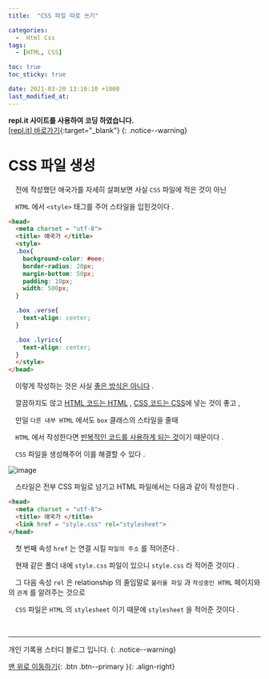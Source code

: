 ```yaml
---
title:  "CSS 파일 따로 쓰기" 

categories:
  -  Html Css
tags:
  - [HTML, CSS]

toc: true
toc_sticky: true

date: 2021-03-20 13:10:10 +1000
last_modified_at: 
---
```

**repl.it 사이트를 사용하여 코딩 하였습니다.**   
[[repl.it] 바로가기](https://replit.com/){:target="_blank"}
{: .notice--warning}

# CSS 파일 생성

　전에 작성했던 애국가를 자세히 살펴보면 사실 `CSS` 파일에 적은 것이 아닌 

　`HTML` 에서 `<style>` 태그를 주어 스타일을 입힌것이다 .

```html
<head>
  <meta charset = "utf-8">
  <title> 애국가 </title>
  <style>
  .box{
    background-color: #eee;
    border-radius: 20px;
    margin-bottom: 50px;
    padding: 10px;
    width: 500px;
  }

  .box .verse{
    text-align: center;
  }

  .box .lyrics{
    text-align: center;
  }
  </style>
</head>
```

　이렇게 작성하는 것은 사실 <u>좋은 방식은 아니다</u> . 

　깔끔하지도 않고 <u>HTML 코드는 HTML</u> , <u>CSS 코드는 CSS</u>에 넣는 것이 좋고 ,

　만일 `다른 내부 HTML` 에서도 `box` 클래스의 스타일을 줄때 

　`HTML` 에서 작성한다면 <u>반복적인 코드를 사용하게 되는 것</u>이기 때문이다 .

　`CSS` 파일을 생성해주어 이를 해결할 수 있다 . 

![image](https://user-images.githubusercontent.com/50429028/111862434-acad3980-8998-11eb-849b-24697d29745d.png)

　스타일은 전부 CSS 파일로 넘기고 HTML 파일에서는 다음과 같이 작성한다 . 
```html
<head>
  <meta charset = "utf-8">
  <title> 애국가 </title>
  <link href = "style.css" rel="stylesheet">
</head>
```

　첫 번째 속성 `href` 는 연결 시킬 `파일의 주소` 를 적어준다 . 

　현재 같은 폴더 내에 `style.css` 파일이 있으니 `style.css` 라 적어준 것이다 .

　그 다음 속성 `rel` 은 relationship 의 줄임말로 `불러올 파일` 과 `작성중인 HTML` 페이지와의 `관계` 를 알려주는 것으로 

　`CSS` 파일은 `HTML` 의 `stylesheet` 이기 때문에 `stylesheet` 을 적어준 것이다 .

<br>

***

개인 기록용 스터디 블로그 입니다.
{: .notice--warning}

[맨 위로 이동하기](#){: .btn .btn--primary }{: .align-right}